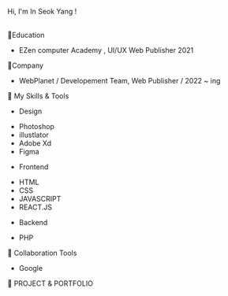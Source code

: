 Hi, I'm In Seok Yang ! <br>
<br>


🚀Education
- EZen computer Academy , UI/UX Web Publisher 2021


🚀Company
- WebPlanet / Developement Team, Web Publisher / 2022 ~ ing
 

🚀 My Skills & Tools

* Design<br>
- Photoshop
- illustlator
- Adobe Xd
- Figma

* Frontend
- HTML
- CSS
- JAVASCRIPT
- REACT.JS

* Backend
- PHP
 

🚀 Collaboration Tools
- Google

🚀 PROJECT & PORTFOLIO


